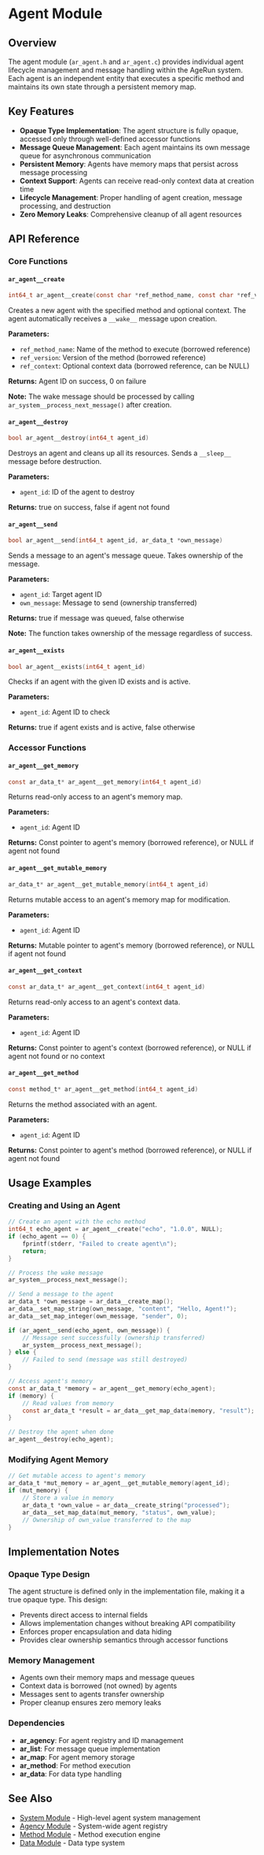 # Agent Module

## Overview

The agent module (`ar_agent.h` and `ar_agent.c`) provides individual agent lifecycle management and message handling within the AgeRun system. Each agent is an independent entity that executes a specific method and maintains its own state through a persistent memory map.

## Key Features

- **Opaque Type Implementation**: The agent structure is fully opaque, accessed only through well-defined accessor functions
- **Message Queue Management**: Each agent maintains its own message queue for asynchronous communication
- **Persistent Memory**: Agents have memory maps that persist across message processing
- **Context Support**: Agents can receive read-only context data at creation time
- **Lifecycle Management**: Proper handling of agent creation, message processing, and destruction
- **Zero Memory Leaks**: Comprehensive cleanup of all agent resources

## API Reference

### Core Functions

#### `ar_agent__create`
```c
int64_t ar_agent__create(const char *ref_method_name, const char *ref_version, const ar_data_t *ref_context)
```
Creates a new agent with the specified method and optional context. The agent automatically receives a `__wake__` message upon creation.

**Parameters:**
- `ref_method_name`: Name of the method to execute (borrowed reference)
- `ref_version`: Version of the method (borrowed reference)
- `ref_context`: Optional context data (borrowed reference, can be NULL)

**Returns:** Agent ID on success, 0 on failure

**Note:** The wake message should be processed by calling `ar_system__process_next_message()` after creation.

#### `ar_agent__destroy`
```c
bool ar_agent__destroy(int64_t agent_id)
```
Destroys an agent and cleans up all its resources. Sends a `__sleep__` message before destruction.

**Parameters:**
- `agent_id`: ID of the agent to destroy

**Returns:** true on success, false if agent not found

#### `ar_agent__send`
```c
bool ar_agent__send(int64_t agent_id, ar_data_t *own_message)
```
Sends a message to an agent's message queue. Takes ownership of the message.

**Parameters:**
- `agent_id`: Target agent ID
- `own_message`: Message to send (ownership transferred)

**Returns:** true if message was queued, false otherwise

**Note:** The function takes ownership of the message regardless of success.

#### `ar_agent__exists`
```c
bool ar_agent__exists(int64_t agent_id)
```
Checks if an agent with the given ID exists and is active.

**Parameters:**
- `agent_id`: Agent ID to check

**Returns:** true if agent exists and is active, false otherwise

### Accessor Functions

#### `ar_agent__get_memory`
```c
const ar_data_t* ar_agent__get_memory(int64_t agent_id)
```
Returns read-only access to an agent's memory map.

**Parameters:**
- `agent_id`: Agent ID

**Returns:** Const pointer to agent's memory (borrowed reference), or NULL if agent not found

#### `ar_agent__get_mutable_memory`
```c
ar_data_t* ar_agent__get_mutable_memory(int64_t agent_id)
```
Returns mutable access to an agent's memory map for modification.

**Parameters:**
- `agent_id`: Agent ID

**Returns:** Mutable pointer to agent's memory (borrowed reference), or NULL if agent not found

#### `ar_agent__get_context`
```c
const ar_data_t* ar_agent__get_context(int64_t agent_id)
```
Returns read-only access to an agent's context data.

**Parameters:**
- `agent_id`: Agent ID

**Returns:** Const pointer to agent's context (borrowed reference), or NULL if agent not found or no context

#### `ar_agent__get_method`
```c
const method_t* ar_agent__get_method(int64_t agent_id)
```
Returns the method associated with an agent.

**Parameters:**
- `agent_id`: Agent ID

**Returns:** Const pointer to agent's method (borrowed reference), or NULL if agent not found

## Usage Examples

### Creating and Using an Agent

```c
// Create an agent with the echo method
int64_t echo_agent = ar_agent__create("echo", "1.0.0", NULL);
if (echo_agent == 0) {
    fprintf(stderr, "Failed to create agent\n");
    return;
}

// Process the wake message
ar_system__process_next_message();

// Send a message to the agent
ar_data_t *own_message = ar_data__create_map();
ar_data__set_map_string(own_message, "content", "Hello, Agent!");
ar_data__set_map_integer(own_message, "sender", 0);

if (ar_agent__send(echo_agent, own_message)) {
    // Message sent successfully (ownership transferred)
    ar_system__process_next_message();
} else {
    // Failed to send (message was still destroyed)
}

// Access agent's memory
const ar_data_t *memory = ar_agent__get_memory(echo_agent);
if (memory) {
    // Read values from memory
    const ar_data_t *result = ar_data__get_map_data(memory, "result");
}

// Destroy the agent when done
ar_agent__destroy(echo_agent);
```

### Modifying Agent Memory

```c
// Get mutable access to agent's memory
ar_data_t *mut_memory = ar_agent__get_mutable_memory(agent_id);
if (mut_memory) {
    // Store a value in memory
    ar_data_t *own_value = ar_data__create_string("processed");
    ar_data__set_map_data(mut_memory, "status", own_value);
    // Ownership of own_value transferred to the map
}
```

## Implementation Notes

### Opaque Type Design

The agent structure is defined only in the implementation file, making it a true opaque type. This design:
- Prevents direct access to internal fields
- Allows implementation changes without breaking API compatibility
- Enforces proper encapsulation and data hiding
- Provides clear ownership semantics through accessor functions

### Memory Management

- Agents own their memory maps and message queues
- Context data is borrowed (not owned) by agents
- Messages sent to agents transfer ownership
- Proper cleanup ensures zero memory leaks

### Dependencies

- **ar_agency**: For agent registry and ID management
- **ar_list**: For message queue implementation
- **ar_map**: For agent memory storage
- **ar_method**: For method execution
- **ar_data**: For data type handling

## See Also

- [System Module](ar_system.h) - High-level agent system management
- [Agency Module](ar_agency.h) - System-wide agent registry
- [Method Module](ar_method.md) - Method execution engine
- [Data Module](ar_data.md) - Data type system